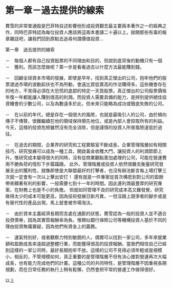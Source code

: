 # 第一章－過去提供的線索


費雪的非常普通股是巴菲特自述影響他形成投資觀念最主要兩本著作之一的經典之作，同時巴菲特認為每位投資人應該將這兩本書讀二十遍以上。拋開那些有毒的報章雜誌吧，讓我們回到原點去追尋何謂價值投資…

第一章　過去提供的線索

－　每個人都有自己投資股票的不同理由和目的，但說到底背後的動機只有一個　－　獲利。而該怎麼做呢？第一步是看看過去以什麼方法最能賺到錢。

－　回顧全球資本市場的發展，即使是早年，找到真正傑出的公司，抱牢他們的股票渡過市場的波動起伏也不為所動，會遠比買低賣高的作法賺得多。這些機會存在的地方，不見得必須在大恐慌的底部的特定一天買股票。真正傑出的公司股票價格年復一年都能讓人賺到很高的利潤。而投資人需要具備的能力，是辨別提供絕佳投資機會的少數公司，以及為數遠多於此，但未來只能略為成功或徹底失敗的公司。

－　在以前的年代，總是存在一個很大的風險，也就是最吸引人的公司，由於傾向傳子不傳賢，很難繼續在他的領域保持領先地位，或是內部人會掠取所有的利益。今天，這樣的投資危險雖然沒有完全消除，但是謹慎的投資人所冒風險遠低於過往。

－　在過去的期間，企業界的研究和工程實驗室不斷成長，企業管理階層如有相關技巧，研究發展可以成為一種工具，開啟黃金收穫大門，讓投資人的利潤節節上升。惟研究成本變得很大的同時，沒有從商業觀點善加處理的公司，可能在營運費用不勝負荷的情形下步履蹣跚。
此外，管理階層或投資人依然很難去衡量研究發展支出的獲利性，就像即使是大聯盟最好的打擊者，也沒有辦法斷言每上場打擊三次就一定會有一次以上擊出安打！
還有就是一件專案從首次構思到對公司的盈餘帶來顯著有利的影響，一般需要七到十一年的時間。因此連利潤最豐厚的研究專案，在財務上也是不小的負擔。
但就如同管理不良的研究成本高又難發覺，研究做得太少的成本可能更高，因為技術發展日新月異，一但沒跟上競爭者的腳步或是有替代性的產品出現，馬上就會被市場淘汰。

－　由於資本主義經濟長期而言處在通膨的狀態，費雪認為一般的投資人並不適合投資債券，因為其實質報酬率為負。惟類似銀行保險公司等機構投資人基於不同的理由投資無庸置疑，因為他們有資金上的義務。

－　運氣特別好，或者觀察力特別敏銳的人，偶爾可以找到一家公司，多年來營業額和盈餘成長率遠超過整體行業，而能獲得很高的投資報酬。當我們相信自己已經到這樣的一家公司時，最好長期抱牢不放。這樣的公司不見得必須年輕或是規模小，相反的，不管規模如何，真正重要的是管理階層不但有決心推對營運再次大幅成長，也有能力完成他們的計畫。這種公司的共同特性，是管理階層不因重視長期規劃，而在日常任務的執行上稍有鬆懈，仍然會把平常的營運工作做得很好。

以上
